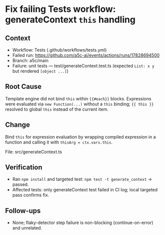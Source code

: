 # Fix failing Tests workflow: generateContext `this` handling

## Context

- Workflow: Tests (.github/workflows/tests.yml)
- Failed run: https://github.com/a5c-ai/events/actions/runs/17828694500
- Branch: a5c/main
- Failure: unit tests — test/generateContext.test.ts (expected `List: x y` but rendered `[object ...]`)

## Root Cause

Template engine did not bind `this` within `{{#each}}` blocks. Expressions were evaluated via `new Function(...)` without a `this` binding; `{{ this }}` resolved to global `this` instead of the current item.

## Change

Bind `this` for expression evaluation by wrapping compiled expression in a function and calling it with `thisArg = ctx.vars.this`.

File: src/generateContext.ts

## Verification

- Ran `npm install` and targeted test: `npm test -t generate_context` → passed.
- Affected tests: only generateContext test failed in CI log; local targeted pass confirms fix.

## Follow-ups

- None; flaky-detector step failure is non-blocking (continue-on-error) and unrelated.
